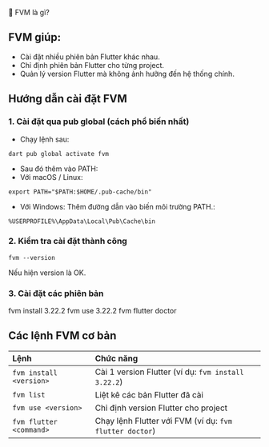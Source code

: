 📌 FVM là gì?
## FVM giúp:

- Cài đặt nhiều phiên bản Flutter khác nhau.
- Chỉ định phiên bản Flutter cho từng project.
- Quản lý version Flutter mà không ảnh hưởng đến hệ thống chính.

## Hướng dẫn cài đặt FVM
### 1. Cài đặt qua pub global (cách phổ biến nhất)
- Chạy lệnh sau:
```
dart pub global activate fvm
```
- Sau đó thêm vào PATH:
 - Với macOS / Linux:
```
export PATH="$PATH:$HOME/.pub-cache/bin"
```
 - Với Windows:
Thêm đường dẫn vào biến môi trường PATH.:
```
%USERPROFILE%\AppData\Local\Pub\Cache\bin
```

### 2. Kiểm tra cài đặt thành công
```
fvm --version

```
Nếu hiện version là OK.

### 3. Cài đặt các phiên bản
fvm install 3.22.2
fvm use 3.22.2
fvm flutter doctor

## Các lệnh FVM cơ bản
| Lệnh                    | Chức năng                                               |
| :---------------------- | :------------------------------------------------------ |
| `fvm install <version>` | Cài 1 version Flutter (ví dụ: `fvm install 3.22.2`)     |
| `fvm list`              | Liệt kê các bản Flutter đã cài                          |
| `fvm use <version>`     | Chỉ định version Flutter cho project                    |
| `fvm flutter <command>` | Chạy lệnh Flutter với FVM (ví dụ: `fvm flutter doctor`) |




